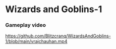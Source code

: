 # Wizards and Goblins-1 
### Gameplay video
https://github.com/Blitzcranq/WizardsAndGoblins-1/blob/main/vrajchauhan.mp4
